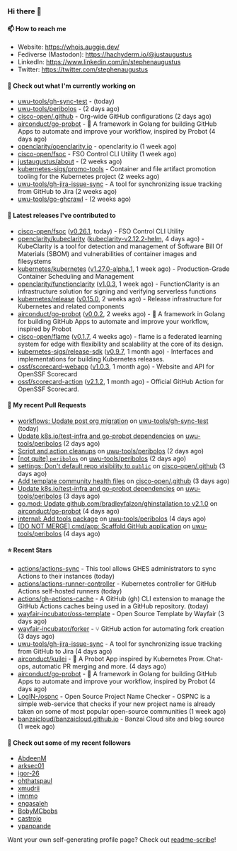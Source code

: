 ### Hi there 👋

#### 📫 How to reach me

- Website: https://whois.auggie.dev/
- Fediverse (Mastodon): https://hachyderm.io/@justaugustus
- LinkedIn: https://www.linkedin.com/in/stephenaugustus
- Twitter: https://twitter.com/stephenaugustus

#### 👷 Check out what I'm currently working on

- [uwu-tools/gh-sync-test](https://github.com/uwu-tools/gh-sync-test) -  (today)
- [uwu-tools/peribolos](https://github.com/uwu-tools/peribolos) -  (2 days ago)
- [cisco-open/.github](https://github.com/cisco-open/.github) - Org-wide GitHub configurations (2 days ago)
- [airconduct/go-probot](https://github.com/airconduct/go-probot) - 🤖 A framework in Golang for building GitHub Apps to automate and improve your workflow, inspired by Probot (4 days ago)
- [openclarity/openclarity.io](https://github.com/openclarity/openclarity.io) - openclarity.io (1 week ago)
- [cisco-open/fsoc](https://github.com/cisco-open/fsoc) - FSO Control CLI Utility (1 week ago)
- [justaugustus/about](https://github.com/justaugustus/about) -  (2 weeks ago)
- [kubernetes-sigs/promo-tools](https://github.com/kubernetes-sigs/promo-tools) - Container and file artifact promotion tooling for the Kubernetes project (2 weeks ago)
- [uwu-tools/gh-jira-issue-sync](https://github.com/uwu-tools/gh-jira-issue-sync) - A tool for synchronizing issue tracking from GitHub to Jira (2 weeks ago)
- [uwu-tools/go-ghcrawl](https://github.com/uwu-tools/go-ghcrawl) -  (2 weeks ago)

#### 🔭 Latest releases I've contributed to

- [cisco-open/fsoc](https://github.com/cisco-open/fsoc) ([v0.26.1](https://github.com/cisco-open/fsoc/releases/tag/v0.26.1), today) - FSO Control CLI Utility
- [openclarity/kubeclarity](https://github.com/openclarity/kubeclarity) ([kubeclarity-v2.12.2-helm](https://github.com/openclarity/kubeclarity/releases/tag/kubeclarity-v2.12.2-helm), 4 days ago) - KubeClarity is a tool for detection and management of Software Bill Of Materials (SBOM) and vulnerabilities of container images and filesystems
- [kubernetes/kubernetes](https://github.com/kubernetes/kubernetes) ([v1.27.0-alpha.1](https://github.com/kubernetes/kubernetes/releases/tag/v1.27.0-alpha.1), 1 week ago) - Production-Grade Container Scheduling and Management
- [openclarity/functionclarity](https://github.com/openclarity/functionclarity) ([v1.0.3](https://github.com/openclarity/functionclarity/releases/tag/v1.0.3), 1 week ago) - FunctionClarity is an infrastructure solution for signing and verifying serverless functions
- [kubernetes/release](https://github.com/kubernetes/release) ([v0.15.0](https://github.com/kubernetes/release/releases/tag/v0.15.0), 2 weeks ago) - Release infrastructure for Kubernetes and related components
- [airconduct/go-probot](https://github.com/airconduct/go-probot) ([v0.0.2](https://github.com/airconduct/go-probot/releases/tag/v0.0.2), 2 weeks ago) - 🤖 A framework in Golang for building GitHub Apps to automate and improve your workflow, inspired by Probot
- [cisco-open/flame](https://github.com/cisco-open/flame) ([v0.1.7](https://github.com/cisco-open/flame/releases/tag/v0.1.7), 4 weeks ago) - flame is a federated learning system for edge with flexibility and scalability at the core of its design.
- [kubernetes-sigs/release-sdk](https://github.com/kubernetes-sigs/release-sdk) ([v0.9.7](https://github.com/kubernetes-sigs/release-sdk/releases/tag/v0.9.7), 1 month ago) - Interfaces and implementations for building Kubernetes releases.
- [ossf/scorecard-webapp](https://github.com/ossf/scorecard-webapp) ([v1.0.3](https://github.com/ossf/scorecard-webapp/releases/tag/v1.0.3), 1 month ago) - Website and API for OpenSSF Scorecard
- [ossf/scorecard-action](https://github.com/ossf/scorecard-action) ([v2.1.2](https://github.com/ossf/scorecard-action/releases/tag/v2.1.2), 1 month ago) - Official GitHub Action for OpenSSF Scorecard.

#### 🔨 My recent Pull Requests

- [workflows: Update post org migration](https://github.com/uwu-tools/gh-sync-test/pull/3) on [uwu-tools/gh-sync-test](https://github.com/uwu-tools/gh-sync-test) (today)
- [Update k8s.io/test-infra and go-probot dependencies](https://github.com/uwu-tools/peribolos/pull/171) on [uwu-tools/peribolos](https://github.com/uwu-tools/peribolos) (2 days ago)
- [Script and action cleanups](https://github.com/uwu-tools/peribolos/pull/170) on [uwu-tools/peribolos](https://github.com/uwu-tools/peribolos) (2 days ago)
- [[not quite] `peribolos`](https://github.com/uwu-tools/peribolos/pull/168) on [uwu-tools/peribolos](https://github.com/uwu-tools/peribolos) (2 days ago)
- [settings: Don&#39;t default repo visibility to `public`](https://github.com/cisco-open/.github/pull/6) on [cisco-open/.github](https://github.com/cisco-open/.github) (3 days ago)
- [Add template community health files](https://github.com/cisco-open/.github/pull/5) on [cisco-open/.github](https://github.com/cisco-open/.github) (3 days ago)
- [Update k8s.io/test-infra and go-probot dependencies](https://github.com/uwu-tools/peribolos/pull/167) on [uwu-tools/peribolos](https://github.com/uwu-tools/peribolos) (3 days ago)
- [go.mod: Update github.com/bradleyfalzon/ghinstallation to v2.1.0](https://github.com/airconduct/go-probot/pull/9) on [airconduct/go-probot](https://github.com/airconduct/go-probot) (4 days ago)
- [internal: Add tools package](https://github.com/uwu-tools/peribolos/pull/166) on [uwu-tools/peribolos](https://github.com/uwu-tools/peribolos) (4 days ago)
- [[DO NOT MERGE] cmd/app: Scaffold GitHub application](https://github.com/uwu-tools/peribolos/pull/165) on [uwu-tools/peribolos](https://github.com/uwu-tools/peribolos) (4 days ago)

#### ⭐ Recent Stars

- [actions/actions-sync](https://github.com/actions/actions-sync) - This tool allows GHES administrators to sync Actions to their instances (today)
- [actions/actions-runner-controller](https://github.com/actions/actions-runner-controller) - Kubernetes controller for GitHub Actions self-hosted runners (today)
- [actions/gh-actions-cache](https://github.com/actions/gh-actions-cache) - A GitHub (gh) CLI extension to manage the GitHub Actions caches being used in a GitHub repository. (today)
- [wayfair-incubator/oss-template](https://github.com/wayfair-incubator/oss-template) - Open Source Template by Wayfair (3 days ago)
- [wayfair-incubator/forker](https://github.com/wayfair-incubator/forker) - ⑂ GitHub action for automating fork creation (3 days ago)
- [uwu-tools/gh-jira-issue-sync](https://github.com/uwu-tools/gh-jira-issue-sync) - A tool for synchronizing issue tracking from GitHub to Jira (4 days ago)
- [airconduct/kuilei](https://github.com/airconduct/kuilei) - 🤖 A Probot App inspired by Kubernetes Prow. Chat-ops, automatic PR merging and more. (4 days ago)
- [airconduct/go-probot](https://github.com/airconduct/go-probot) - 🤖 A framework in Golang for building GitHub Apps to automate and improve your workflow, inspired by Probot (4 days ago)
- [LogIN-/ospnc](https://github.com/LogIN-/ospnc) - Open Source Project Name Checker - OSPNC is a simple web-service that checks if your new project name is already taken on some of most popular open-source communities (1 week ago)
- [banzaicloud/banzaicloud.github.io](https://github.com/banzaicloud/banzaicloud.github.io) - Banzai Cloud site and blog source  (1 week ago)

#### 👯 Check out some of my recent followers

- [AbdeenM](https://github.com/AbdeenM)
- [arksec01](https://github.com/arksec01)
- [igor-26](https://github.com/igor-26)
- [ohthatspaul](https://github.com/ohthatspaul)
- [xmudrii](https://github.com/xmudrii)
- [imnmo](https://github.com/imnmo)
- [engasaleh](https://github.com/engasaleh)
- [BobyMCbobs](https://github.com/BobyMCbobs)
- [castrojo](https://github.com/castrojo)
- [ypanpande](https://github.com/ypanpande)

Want your own self-generating profile page? Check out [readme-scribe](https://github.com/muesli/readme-scribe)!
